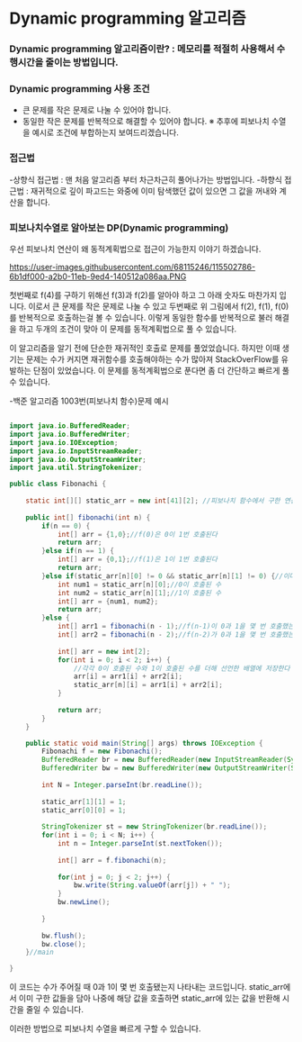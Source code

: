 # Dynamic programming 알고리즘

### Dynamic programming 알고리즘이란? : 메모리를 적절히 사용해서 수행시간을 줄이는 방법입니다.

### Dynamic programming 사용 조건

- 큰 문제를 작은 문제로 나눌 수 있어야 합니다.
- 동일한 작은 문제를 반복적으로 해결할 수 있어야 합니다.
※ 추후에 피보나치 수열을 예시로 조건에 부합하는지 보여드리겠습니다.

### 접근법

-상향식 접근법 : 맨 처음 알고리즘 부터 차근차근히 풀어나가는 방법입니다.
-하향식 접근법 : 재귀적으로 깊이 파고드는 와중에 이미 탐색했던 값이 있으면 그 값을 꺼내와 계산을 합니다.

### 피보나치수열로 알아보는 DP(Dynamic programming)

우선 피보나치 연산이 왜 동적계획법으로 접근이 가능한지 이야기 하겠습니다.

https://user-images.githubusercontent.com/68115246/115502786-6b1df000-a2b0-11eb-9ed4-140512a086aa.PNG

첫번째로 f(4)를 구하기 위해선 f(3)과 f(2)를 알아야 하고 그 아래 숫자도 마찬가지 입니다. 이로서 큰 문제를 작은 문제로 나눌 수 있고
두번째로 위 그림에서 f(2), f(1), f(0)를 반복적으로 호출하는걸 볼 수 있습니다. 이렇게 동일한 함수를 반복적으로 불러 해결을 하고 두개의 조건이 맞아 이 문제를 동적계획법으로 풀 수 있습니다.

이 알고리즘을 알기 전에 단순한 재귀적인 호출로 문제를 풀었었습니다. 하지만 이때 생기는 문제는 수가 커지면 재귀함수를 호출해야하는 수가 많아져 StackOverFlow를 유발하는 단점이 있었습니다.
이 문제를 동적계획법으로 푼다면 좀 더 간단하고 빠르게 풀 수 있습니다.

-백준 알고리즘 1003번(피보나치 함수)문제 예시

```java

import java.io.BufferedReader;
import java.io.BufferedWriter;
import java.io.IOException;
import java.io.InputStreamReader;
import java.io.OutputStreamWriter;
import java.util.StringTokenizer;

public class Fibonachi {
	
	static int[][] static_arr = new int[41][2]; //피보나치 함수에서 구한 연산을 담는 배열을 먼저 선언
	
	public int[] fibonachi(int n) {
		if(n == 0) {
			int[] arr = {1,0};//f(0)은 0이 1번 호출된다
			return arr;
		}else if(n == 1) {
			int[] arr = {0,1};//f(1)은 1이 1번 호출된다
			return arr;
		}else if(static_arr[n][0] != 0 && static_arr[n][1] != 0) {//이미 계산한 값이 있다면
			int num1 = static_arr[n][0];//0이 호출된 수
			int num2 = static_arr[n][1];//1이 호출된 수
			int[] arr = {num1, num2};
			return arr;
		}else {
			int[] arr1 = fibonachi(n - 1);//f(n-1)이 0과 1을 몇 번 호출했는지 확인
			int[] arr2 = fibonachi(n - 2);//f(n-2)가 0과 1을 몇 번 호출했는지 확인
			
			int[] arr = new int[2];
			for(int i = 0; i < 2; i++) {
				//각각 0이 호출된 수와 1이 호출된 수를 더해 선언한 배열에 저장한다
				arr[i] = arr1[i] + arr2[i];
				static_arr[n][i] = arr1[i] + arr2[i];
			}
			
			return arr;
		}
	}

	public static void main(String[] args) throws IOException {
		Fibonachi f = new Fibonachi();
		BufferedReader br = new BufferedReader(new InputStreamReader(System.in));
		BufferedWriter bw = new BufferedWriter(new OutputStreamWriter(System.out));
		
		int N = Integer.parseInt(br.readLine());
		
		static_arr[1][1] = 1;
		static_arr[0][0] = 1;
		
		StringTokenizer st = new StringTokenizer(br.readLine());
		for(int i = 0; i < N; i++) {
			int n = Integer.parseInt(st.nextToken());
			
			int[] arr = f.fibonachi(n);
			
			for(int j = 0; j < 2; j++) {
				bw.write(String.valueOf(arr[j]) + " ");
			}
			bw.newLine();
			
		}
		
		bw.flush();
		bw.close();
	}//main

}

```

이 코드는 수가 주어질 때 0과 1이 몇 번 호출됐는지 나타내는 코드입니다. 
static_arr에서 이미 구한 값들을 담아 나중에 해당 값을 호출하면 static_arr에 있는 값을 반환해 시간을 줄일 수 있습니다.

이러한 방법으로 피보나치 수열을 빠르게 구할 수 있습니다.
